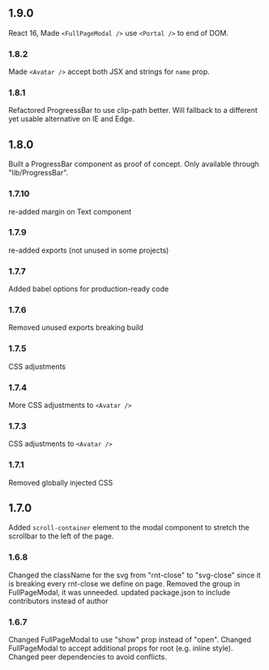 ## 1.9.0
React 16, Made `<FullPageModal />` use `<Portal />` to end of DOM.
### 1.8.2
Made `<Avatar />` accept both JSX and strings for `name` prop.
### 1.8.1
Refactored ProgreessBar to use clip-path better. Will fallback to a different yet usable alternative on IE and Edge.
## 1.8.0
Built a ProgressBar component as proof of concept. Only available through "lib/ProgressBar".
### 1.7.10
re-added margin on Text component
### 1.7.9
re-added exports (not unused in some projects)
### 1.7.7
Added babel options for production-ready code
### 1.7.6
Removed unused exports breaking build
### 1.7.5
CSS adjustments
### 1.7.4
More CSS adjustments to `<Avatar />`
### 1.7.3
CSS adjustments to `<Avatar />`
### 1.7.1
Removed globally injected CSS
## 1.7.0
Added `scroll-container` element to the modal component to stretch the scrollbar to the left of the page.
### 1.6.8
Changed the className for the svg from "rnt-close" to "svg-close" since it is breaking every rnt-close we define on page.
Removed the group in FullPageModal, it was unneeded.
updated package.json to include contributors instead of author
### 1.6.7
Changed FullPageModal to use "show" prop instead of "open". Changed FullPageModal to accept additional props for root (e.g. inline style). Changed peer dependencies to avoid conflicts.

